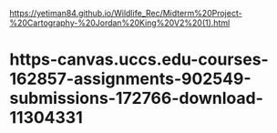 https://yetiman84.github.io/Wildlife_Rec/Midterm%20Project-%20Cartography-%20Jordan%20King%20V2%20(1).html
# https-canvas.uccs.edu-courses-162857-assignments-902549-submissions-172766-download-11304331
